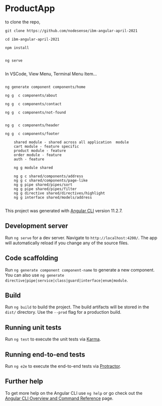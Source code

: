 # ProductApp

to clone the repo,

```
git clone https://github.com/nodesense/ibm-angular-april-2021

cd ibm-angular-april-2021

npm install


ng serve


```


In VSCode, View Menu, Terminal Menu Item...

```

ng generate component components/home

ng g  c components/about

ng g  c components/contact

ng g  c components/not-found


ng g  c components/header

ng g  c components/footer

```


```
    shared module - shared across all application  module
    cart module - feature specific
    product module - feature 
    order module - feature
    auth - feature
```

```
    ng g module shared

    ng g c shared/components/address
    ng g c shared/components/page-like
    ng g pipe shared/pipes/sort
    ng g pipe shared/pipes/filter
    ng g directive shared/directives/highlight
    ng g interface shared/models/address
    
```



This project was generated with [Angular CLI](https://github.com/angular/angular-cli) version 11.2.7.

## Development server

Run `ng serve` for a dev server. Navigate to `http://localhost:4200/`. The app will automatically reload if you change any of the source files.

## Code scaffolding

Run `ng generate component component-name` to generate a new component. You can also use `ng generate directive|pipe|service|class|guard|interface|enum|module`.

## Build

Run `ng build` to build the project. The build artifacts will be stored in the `dist/` directory. Use the `--prod` flag for a production build.

## Running unit tests

Run `ng test` to execute the unit tests via [Karma](https://karma-runner.github.io).

## Running end-to-end tests

Run `ng e2e` to execute the end-to-end tests via [Protractor](http://www.protractortest.org/).

## Further help

To get more help on the Angular CLI use `ng help` or go check out the [Angular CLI Overview and Command Reference](https://angular.io/cli) page.
